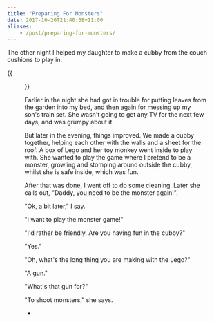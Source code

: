 ```yaml
---
title: "Preparing For Monsters"
date: 2017-10-26T21:40:38+11:00
aliases:
    - /post/preparing-for-monsters/
---
```



The other night I helped my daughter to make a cubby from the couch cushions to play in.

{{<figure src="/images/preparing_for_monsters.svg" >}}

Earlier in the night she had got in trouble for putting leaves from the garden into my bed, and then again for messing up my son's train set. She wasn't going to get any TV for the next few days, and was grumpy about it.

But later in the evening, things improved. We made a cubby together, helping each other with the walls and a sheet for the roof. A box of Lego and her toy monkey went inside to play with. She wanted to play the game where I pretend to be a monster, growling and stomping around outside the cubby, whilst she is safe inside, which was fun.

After that was done, I went off to do some cleaning. Later she calls out, "Daddy, you need to be the monster again!".

"Ok, a bit later,"  I say.

"I want to play the monster game!"

"I'd rather be friendly. Are you having fun in the cubby?"

"Yes."

"Oh, what's the long thing you are making with the Lego?"

"A gun."

"What's that gun for?"

"To shoot monsters," she says.




-
